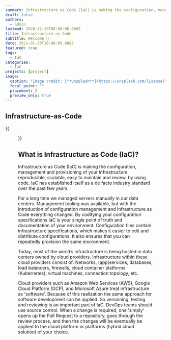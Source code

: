```yaml
---
summary: Infrastructure as Code (IaC) is making the configuration, management and provisioning of your infrastructure reproducible, scalable, easy to maintain and review, by using code. IaC has established itself as a de facto industry standard over the past few years. 
draft: false
authors:
  - admin
lastmod: 2020-12-13T00:00:00.000Z
title: Infrastructure-as-Code
subtitle: Welcome 👋
date: 2021-01-30T16:48:09.088Z
featured: true
tags:
  - IaC
categories:
  - IaC
projects: [project]
image:
  caption: "Image credit: [**Unsplash**](https://unsplash.com/license)"
  focal_point: ""
  placement: 2
  preview_only: true
---
```

## Infrastructure-as-Code
{{<figure library="true" src="iac/iac.jpg" title="IaC">}}
## What is Infrastructure as Code (IaC)?
Infrastructure as Code (IaC) is making the configuration, management and provisioning of your infrastructure reproducible, scalable, easy to maintain and review, by using code. IaC has established itself as a de facto industry standard over the past few years. 
 
For a long time we managed servers manually in our data centers. Management tooling was available, but with the introduction of configuration management and Infrastructure as Code everything changed. By codifying your configuration specifications IaC is your single point of truth and documentation of your environment. Configuration files  contain infrastructure specifications, which makes it easier to edit and distribute configurations. It also ensures that you can repeatedly provision the same environment.
 
Today, most of the world’s infrastructure is being hosted in data centers owned by cloud providers. Infrastructure within these cloud providers consist of: Networks, (app)services, databases, load balancers, firewalls, cloud container platforms (Kubernetes), virtual machines, connection topology, etc. 
 
Cloud providers such as Amazon Web Services (AWS), Google Cloud Platform (GCP), and Microsoft Azure treat infrastructure as 'software'. Because of this realization the same approach for software development can be applied. So versioning, testing and reviewing is an important part of IaC. DevOps teams should use source control. When a change is required, one 'simply' opens up the Pull Request to a repository, goes through the review process, and then the changes will be eventually be applied to the cloud platform or platforms (hybrid cloud solution) of your choice.
